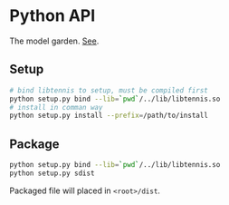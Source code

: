 # Python API

The model garden. [See](./garden/README.md).

## Setup

```bash
# bind libtennis to setup, must be compiled first
python setup.py bind --lib=`pwd`/../lib/libtennis.so
# install in comman way
python setup.py install --prefix=/path/to/install
```

## Package

```bash
python setup.py bind --lib=`pwd`/../lib/libtennis.so
python setup.py sdist
```
Packaged file will placed in `<root>/dist`.
